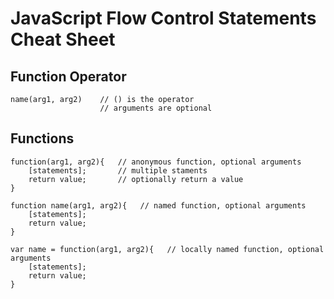 # JavaScript Flow Control Statements Cheat Sheet

Function Operator
-----------------

```
name(arg1, arg2)    // () is the operator
	     		    // arguments are optional
```

Functions
---------

```
function(arg1, arg2){   // anonymous function, optional arguments
	[statements];	    // multiple staments
	return value;	    // optionally return a value
}

function name(arg1, arg2){   // named function, optional arguments
	[statements];
	return value;
}

var name = function(arg1, arg2){   // locally named function, optional arguments
	[statements];
	return value;
}